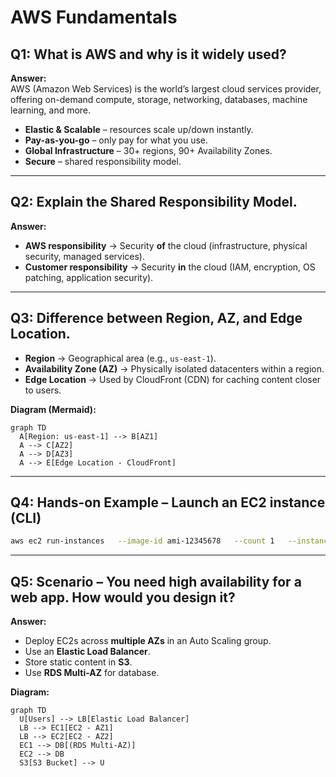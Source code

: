 # AWS Fundamentals

## Q1: What is AWS and why is it widely used?
**Answer:**  
AWS (Amazon Web Services) is the world’s largest cloud services provider, offering on-demand compute, storage, networking, databases, machine learning, and more.  
- **Elastic & Scalable** – resources scale up/down instantly.  
- **Pay-as-you-go** – only pay for what you use.  
- **Global Infrastructure** – 30+ regions, 90+ Availability Zones.  
- **Secure** – shared responsibility model.  

---

## Q2: Explain the Shared Responsibility Model.
**Answer:**  
- **AWS responsibility** → Security **of** the cloud (infrastructure, physical security, managed services).  
- **Customer responsibility** → Security **in** the cloud (IAM, encryption, OS patching, application security).  

---

## Q3: Difference between Region, AZ, and Edge Location.
- **Region** → Geographical area (e.g., `us-east-1`).  
- **Availability Zone (AZ)** → Physically isolated datacenters within a region.  
- **Edge Location** → Used by CloudFront (CDN) for caching content closer to users.  

**Diagram (Mermaid):**
```mermaid
graph TD
  A[Region: us-east-1] --> B[AZ1]
  A --> C[AZ2]
  A --> D[AZ3]
  A --> E[Edge Location - CloudFront]
```

---

## Q4: Hands-on Example – Launch an EC2 instance (CLI)
```bash
aws ec2 run-instances   --image-id ami-12345678   --count 1   --instance-type t2.micro   --key-name my-key   --security-groups my-sg
```

---

## Q5: Scenario – You need high availability for a web app. How would you design it?
**Answer:**  
- Deploy EC2s across **multiple AZs** in an Auto Scaling group.  
- Use an **Elastic Load Balancer**.  
- Store static content in **S3**.  
- Use **RDS Multi-AZ** for database.  

**Diagram:**  
```mermaid
graph TD
  U[Users] --> LB[Elastic Load Balancer]
  LB --> EC1[EC2 - AZ1]
  LB --> EC2[EC2 - AZ2]
  EC1 --> DB[(RDS Multi-AZ)]
  EC2 --> DB
  S3[S3 Bucket] --> U
```  
